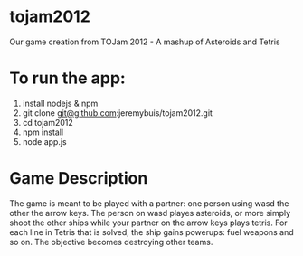 tojam2012
=========

Our game creation from TOJam 2012 - A mashup of Asteroids and Tetris

To run the app:
==================

1. install nodejs & npm
2. git clone git@github.com:jeremybuis/tojam2012.git
3. cd tojam2012
4. npm install
5. node app.js

Game Description
==================

The game is meant to be played with a partner: one person using wasd the other the arrow keys.  The person on wasd playes asteroids, or more simply shoot the other ships while your partner on the arrow keys plays tetris.  For each line in Tetris that is solved, the ship gains powerups: fuel weapons and so on.  The objective becomes destroying other teams.
